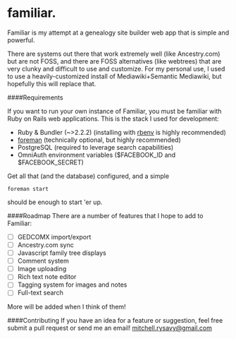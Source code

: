 familiar.
=========

Familiar is my attempt at a genealogy site builder web app that is simple and powerful.

There are systems out there that work extremely well (like Ancestry.com) but are not FOSS, and there are FOSS alternatives (like webtrees) that are very clunky and difficult to use and customize. For my personal use, I used to use a heavily-customized install of Mediawiki+Semantic Mediawiki, but hopefully this will replace that.

####Requirements

If you want to run your own instance of Familiar, you must be familiar with Ruby on Rails web applications. This is the stack I used for development:
* Ruby & Bundler (~>2.2.2) (installing with [rbenv](https://github.com/sstephenson/rbenv) is highly recommended)
* [foreman](https://github.com/ddollar/foreman) (technically optional, but highly recommended)
* PostgreSQL (required to leverage search capabilities)
* OmniAuth environment variables ($FACEBOOK_ID and $FACEBOOK_SECRET)

Get all that (and the database) configured, and a simple

    foreman start
should be enough to start 'er up.

####Roadmap
There are a number of features that I hope to add to Familiar:
- [ ] GEDCOMX import/export
- [ ] Ancestry.com sync
- [ ] Javascript family tree displays
- [ ] Comment system
- [ ] Image uploading
- [ ] Rich text note editor
- [ ] Tagging system for images and notes
- [ ] Full-text search

More will be added when I think of them!

####Contributing
If you have an idea for a feature or suggestion, feel free submit a pull request or send me an email! [mitchell.rysavy@gmail.com](mailto:mitchell.rysavy@gmail.com)
